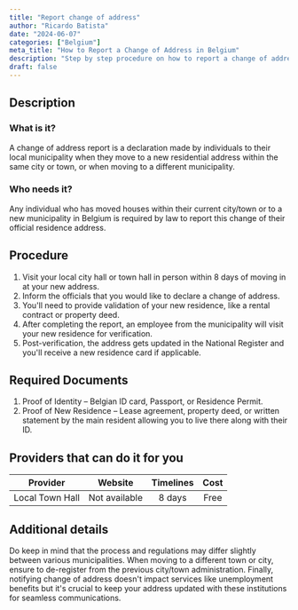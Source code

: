 ```yaml
---
title: "Report change of address"
author: "Ricardo Batista"
date: "2024-06-07"
categories: ["Belgium"]
meta_title: "How to Report a Change of Address in Belgium"
description: "Step by step procedure on how to report a change of address in Belgium."
draft: false
---
```


## Description
### What is it?
A change of address report is a declaration made by individuals to their local municipality when they move to a new residential address within the same city or town, or when moving to a different municipality.

### Who needs it?
Any individual who has moved houses within their current city/town or to a new municipality in Belgium is required by law to report this change of their official residence address.

## Procedure
1. Visit your local city hall or town hall in person within 8 days of moving in at your new address.
2. Inform the officials that you would like to declare a change of address.
3. You'll need to provide validation of your new residence, like a rental contract or property deed.
4. After completing the report, an employee from the municipality will visit your new residence for verification.
5. Post-verification, the address gets updated in the National Register and you'll receive a new residence card if applicable.

## Required Documents
1. Proof of Identity – Belgian ID card, Passport, or Residence Permit.
2. Proof of New Residence – Lease agreement, property deed, or written statement by the main resident allowing you to live there along with their ID.

## Providers that can do it for you

| Provider        |     Website     |     Timelines    |       Cost      |
| --------------- | --------------- |  :-------------: | :-------------: |
| Local Town Hall |  Not available  |      8 days      |        Free     |

## Additional details
Do keep in mind that the process and regulations may differ slightly between various municipalities. When moving to a different town or city, ensure to de-register from the previous city/town administration. Finally, notifying change of address doesn't impact services like unemployment benefits but it's crucial to keep your address updated with these institutions for seamless communications.